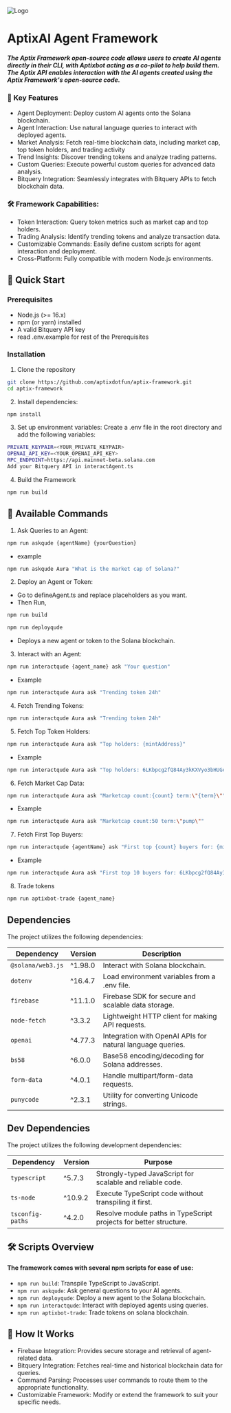 
![Logo](https://media.discordapp.net/attachments/1333920253532569601/1333988510171926589/shdfghfdsg.png?ex=67a8bcdd&is=67a76b5d&hm=a88726545f41f5516774f094d356c67dd7f28e4912f06b237abb30faf85a8c16&=&format=webp&quality=lossless&width=960&height=191)

# AptixAI Agent Framework
##### The Aptix Framework open-source code allows users to create AI agents directly in their CLI, with Aptixbot acting as a co-pilot to help build them. The Aptix API enables interaction with the AI agents created using the Aptix Framework's open-source code.

### 🌟 Key Features
- Agent Deployment: Deploy custom AI agents onto the Solana blockchain.
- Agent Interaction: Use natural language queries to interact with deployed agents.
- Market Analysis: Fetch real-time blockchain data, including market cap, top token holders, and trading activity
- Trend Insights: Discover trending tokens and analyze trading patterns.
- Custom Queries: Execute powerful custom queries for advanced data analysis.
- Bitquery Integration: Seamlessly integrates with Bitquery APIs to fetch blockchain data.

### 🛠 Framework Capabilities:
- Token Interaction: Query token metrics such as market cap and top holders.
- Trading Analysis: Identify trending tokens and analyze transaction data.
- Customizable Commands: Easily define custom scripts for agent interaction and deployment.
- Cross-Platform: Fully compatible with modern Node.js environments.

## 🚀 Quick Start
### Prerequisites
- Node.js (>= 16.x)
- npm (or yarn) installed
- A valid Bitquery API key
- read .env.example for rest of the Prerequisites

### Installation 
1. Clone the repository
``` bash 
git clone https://github.com/aptixdotfun/aptix-framework.git
cd aptix-framework
```
2. Install dependencies:
``` bash
npm install
```
3. Set up environment variables: Create a .env file in the root directory and add the following variables:
 
```bash
PRIVATE_KEYPAIR=<YOUR_PRIVATE_KEYPAIR>
OPENAI_API_KEY=<YOUR_OPENAI_API_KEY> 
RPC_ENDPOINT=https://api.mainnet-beta.solana.com 
Add your Bitquery API in interactAgent.ts 
```
4. Build the Framework
```bash
npm run build
```

## 📜 Available Commands
1. Ask Queries to an Agent:
```bash
npm run askqude {agentName} {yourQuestion}
```
   - example
   ```bash
   npm run askqude Aura "What is the market cap of Solana?"
```
2. Deploy an Agent or Token:
- Go to defineAgent.ts and replace placeholders as you want. 
- Then Run,
```bash 
npm run build 
```
```bash
npm run deployqude
```
- Deploys a new agent or token to the Solana blockchain.

3. Interact with an Agent:
```bash
npm run interactqude {agent_name} ask "Your question"
```
- Example 
```bash
npm run interactqude Aura ask "Trending token 24h"
```
4. Fetch Trending Tokens:
```bash 
npm run interactqude Aura ask "Trending token 24h"
```
5. Fetch Top Token Holders:
```bash
npm run interactqude Aura ask "Top holders: {mintAddress}"
```
- Example 
```bash
npm run interactqude Aura ask "Top holders: 6LKbpcg2fQ84Ay3kKXVyo3bHUGe3s36g9EVbKYSupump"
```
6. Fetch Market Cap Data:
```bash
npm run interactqude Aura ask "Marketcap count:{count} term:\"{term}\""
``` 
- Example
```bash
npm run interactqude Aura ask "Marketcap count:50 term:\"pump\""
```
7. Fetch First Top Buyers:
```bash
npm run interactqude {agentName} ask "First top {count} buyers for: {mintAddress}"
```
- Example 
```bash 
npm run interactqude Aura ask "First top 10 buyers for: 6LKbpcg2fQ84Ay3kKXVyo3bHUGe3s36g9EVbKYSupump"
```
8. Trade tokens
```bash 
npm run aptixbot-trade {agent_name}
```
## Dependencies

The project utilizes the following dependencies:

| Dependency         | Version  | Description                                                                 |
|--------------------|----------|-------------------------------------------------------------------------|
| `@solana/web3.js`          | ^1.98.0  | Interact with Solana blockchain.	                             |
| `dotenv`             | ^16.4.7   | Load environment variables from a .env file.           |
| `firebase`   | ^11.1.0  | Firebase SDK for secure and scalable data storage.                          |
| `node-fetch`           | ^3.3.2  | Lightweight HTTP client for making API requests.                            |
| `openai`           | ^4.77.3  | Integration with OpenAI APIs for natural language queries.              |
| `bs58`          | ^6.0.0	  | Base58 encoding/decoding for Solana addresses.	                             |
| `form-data`             | ^4.0.1   | Handle multipart/form-data requests.          |
| `punycode`   | ^2.3.1	  | Utility for converting Unicode strings.


## Dev Dependencies

The project utilizes the following development dependencies:

| Dependency         | Version  | Purpose                                                                 |
|--------------------|----------|-------------------------------------------------------------------------|
| `typescript`          | ^5.7.3  | Strongly-typed JavaScript for scalable and reliable code.	                                      |
| `ts-node`   | ^10.9.2  | Execute TypeScript code without transpiling it first.                          |
| `tsconfig-paths`           | ^4.2.0  | Resolve module paths in TypeScript projects for better structure.                            

## 🛠 Scripts Overview
#### The framework comes with several npm scripts for ease of use:

- `npm run build`: Transpile TypeScript to JavaScript.
- `npm run askqude`: Ask general questions to your AI agents.
- `npm run deployqude`: Deploy a new agent to the Solana blockchain.
- `npm run interactqude`: Interact with deployed agents using queries.
- `npm run aptixbot-trade`: Trade tokens on solana blockchain.

## 🔧 How It Works
- Firebase Integration: Provides secure storage and retrieval of agent-related data.
- Bitquery Integration: Fetches real-time and historical blockchain data for queries.
- Command Parsing: Processes user commands to route them to the appropriate functionality.
- Customizable Framework: Modify or extend the framework to suit your specific needs.
